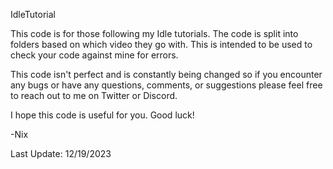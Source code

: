 IdleTutorial

This code is for those following my Idle tutorials. The code is split into folders based on which video they go with. This is intended to be used to check your code against mine for errors.

This code isn't perfect and is constantly being changed so if you encounter any bugs or have any questions, comments, or suggestions please feel free to reach out to me on Twitter or Discord.

I hope this code is useful for you. Good luck!

-Nix

Last Update: 12/19/2023
